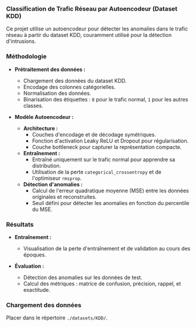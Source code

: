 ### Classification de Trafic Réseau par Autoencodeur (Dataset KDD)

Ce projet utilise un autoencodeur pour détecter les anomalies dans le trafic réseau à partir du dataset KDD, couramment utilisé pour la détection d'intrusions.

### Méthodologie

- **Prétraitement des données :**
  - Chargement des données du dataset KDD.
  - Encodage des colonnes catégorielles.
  - Normalisation des données.
  - Binarisation des étiquettes : `0` pour le trafic normal, `1` pour les autres classes.

- **Modèle Autoencodeur :**
  - **Architecture :**
    - Couches d'encodage et de décodage symétriques.
    - Fonction d'activation Leaky ReLU et Dropout pour régularisation.
    - Couche bottleneck pour capturer la représentation compacte.
  - **Entraînement :**
    - Entraîné uniquement sur le trafic normal pour apprendre sa distribution.
    - Utilisation de la perte `categorical_crossentropy` et de l'optimiseur `rmsprop`.
  - **Détection d'anomalies :**
    - Calcul de l'erreur quadratique moyenne (MSE) entre les données originales et reconstruites.
    - Seuil défini pour détecter les anomalies en fonction du percentile du MSE.

### Résultats

- **Entraînement :**
  - Visualisation de la perte d'entraînement et de validation au cours des époques.
  
- **Évaluation :**
  - Détection des anomalies sur les données de test.
  - Calcul des métriques : matrice de confusion, précision, rappel, et exactitude.

### Chargement des données

Placer dans le répertoire `./datasets/KDD/`.
